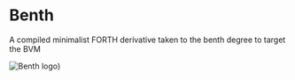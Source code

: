 # Benth
A compiled minimalist FORTH derivative taken to the benth degree to target the BVM

![Benth logo](https://i.imgur.com/eExpouu.png))